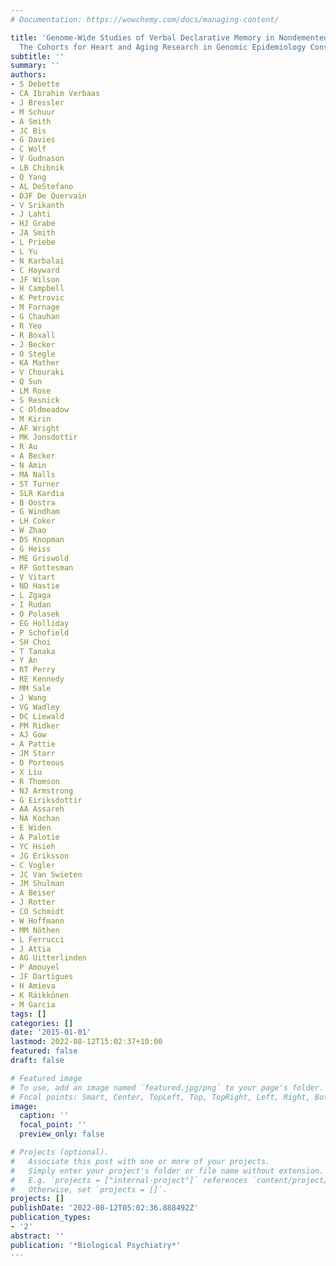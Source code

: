 ```yaml
---
# Documentation: https://wowchemy.com/docs/managing-content/

title: 'Genome-Wide Studies of Verbal Declarative Memory in Nondemented Older People:
  The Cohorts for Heart and Aging Research in Genomic Epidemiology Consortium'
subtitle: ''
summary: ''
authors:
- S Debette
- CA Ibrahim Verbaas
- J Bressler
- M Schuur
- A Smith
- JC Bis
- G Davies
- C Wolf
- V Gudnason
- LB Chibnik
- Q Yang
- AL DeStefano
- DJF De Quervain
- V Srikanth
- J Lahti
- HJ Grabe
- JA Smith
- L Priebe
- L Yu
- N Karbalai
- C Hayward
- JF Wilson
- H Campbell
- K Petrovic
- M Fornage
- G Chauhan
- R Yeo
- R Boxall
- J Becker
- O Stegle
- KA Mather
- V Chouraki
- Q Sun
- LM Rose
- S Resnick
- C Oldmeadow
- M Kirin
- AF Wright
- MK Jonsdottir
- R Au
- A Becker
- N Amin
- MA Nalls
- ST Turner
- SLR Kardia
- B Oostra
- G Windham
- LH Coker
- W Zhao
- DS Knopman
- G Heiss
- ME Griswold
- RF Gottesman
- V Vitart
- ND Hastie
- L Zgaga
- I Rudan
- O Polasek
- EG Holliday
- P Schofield
- SH Choi
- T Tanaka
- Y An
- RT Perry
- RE Kennedy
- MM Sale
- J Wang
- VG Wadley
- DC Liewald
- PM Ridker
- AJ Gow
- A Pattie
- JM Starr
- D Porteous
- X Liu
- R Thomson
- NJ Armstrong
- G Eiriksdottir
- AA Assareh
- NA Kochan
- E Widen
- A Palotie
- YC Hsieh
- JG Eriksson
- C Vogler
- JC Van Swieten
- JM Shulman
- A Beiser
- J Rotter
- CO Schmidt
- W Hoffmann
- MM Nöthen
- L Ferrucci
- J Attia
- AG Uitterlinden
- P Amouyel
- JF Dartigues
- H Amieva
- K Räikkönen
- M Garcia
tags: []
categories: []
date: '2015-01-01'
lastmod: 2022-08-12T15:02:37+10:00
featured: false
draft: false

# Featured image
# To use, add an image named `featured.jpg/png` to your page's folder.
# Focal points: Smart, Center, TopLeft, Top, TopRight, Left, Right, BottomLeft, Bottom, BottomRight.
image:
  caption: ''
  focal_point: ''
  preview_only: false

# Projects (optional).
#   Associate this post with one or more of your projects.
#   Simply enter your project's folder or file name without extension.
#   E.g. `projects = ["internal-project"]` references `content/project/deep-learning/index.md`.
#   Otherwise, set `projects = []`.
projects: []
publishDate: '2022-08-12T05:02:36.888492Z'
publication_types:
- '2'
abstract: ''
publication: '*Biological Psychiatry*'
---
```

